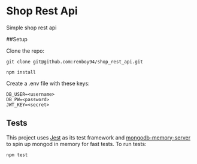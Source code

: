 # Shop Rest Api

Simple shop rest api

##Setup

Clone the repo:

```
git clone git@github.com:renboy94/shop_rest_api.git
```

```
npm install
```

Create a .env file with these keys:

```
DB_USER=<username>
DB_PW=<password>
JWT_KEY=<secret>
```

## Tests

This project uses [Jest](https://jestjs.io/) as its test framework and [mongodb-memory-server](https://github.com/nodkz/mongodb-memory-server) to spin up mongod in memory for fast tests. To run tests:

```
npm test
```
